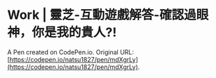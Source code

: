 # Work | 靈芝-互動遊戲解答-確認過眼神，你是我的貴人?! 

A Pen created on CodePen.io. Original URL: [https://codepen.io/natsu1827/pen/mdXgrLy](https://codepen.io/natsu1827/pen/mdXgrLy).

